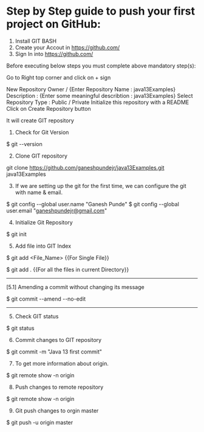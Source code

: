 # Step by Step guide to push your first project on GitHub:


1) Install GIT BASH
2) Create your Accout in https://github.com/
3) Sign In into https://github.com/

Before executing below steps you must complete above mandatory step(s):

Go to Right top corner and click on + sign

New Repository
Owner / {Enter Repository Name : java13Examples}
Description : {Enter some meaningful describtion : java13Examples}
Select Repository Type : Public / Private
Initialize this repository with a README
Click on Create Repository button

It will create GIT repository

1. Check for Git Version

$ git --version 

2. Clone GIT repository

git clone https://github.com/ganeshpundejr/java13Examples.git java13Examples

3. If we are setting up the git for the first time, we can configure the git with name & email.

$ git config --global user.name "Ganesh Punde"
$ git config --global user.email "ganeshpundejr@gmail.com"

4. Initialize Git Repository

$ git init

5. Add file into GIT Index

$ git add <File_Name>  {{For Single File}}

$ git add .            {{For all the files in current Directory}}

----------------------------------------------------------------------------------------------------
[5.1] Amending a commit without changing its message

$ git commit --amend --no-edit

----------------------------------------------------------------------------------------------------
5. Check GIT status

$ git status

6. Commit changes to GIT repository

$ git commit -m "Java 13 first commit"

7. To get more information about origin. 

$ git remote show -n origin

8. Push changes to remote repository

$ git remote show -n origin

9. Git push changes to orgin master

$ git push -u origin master







